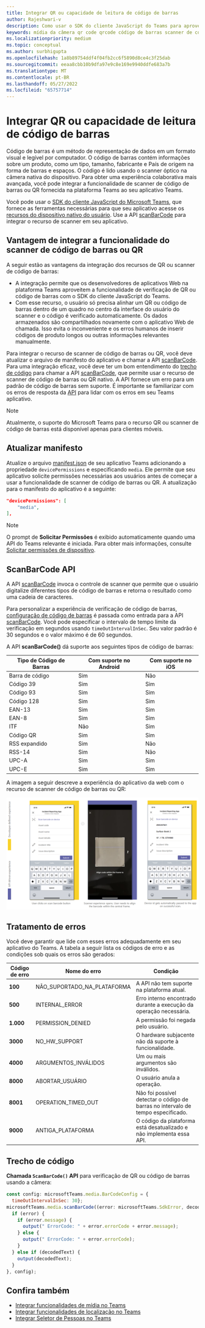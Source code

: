 ```yaml
---
title: Integrar QR ou capacidade de leitura de código de barras
author: Rajeshwari-v
description: Como usar o SDK do cliente JavaScript do Teams para aproveitar a funcionalidade de scanner de código de barras ou QR
keywords: mídia da câmera qr code qrcode código de barras scanner de código de barras capacidades de digitalização permissões do dispositivo nativo
ms.localizationpriority: medium
ms.topic: conceptual
ms.author: surbhigupta
ms.openlocfilehash: 1a8b89754ddf4f04fb2cc6f5890d8ce4c3f25dab
ms.sourcegitcommit: eeaa8cbb10b9dfa97e9c8e169e9940ddfe683a7b
ms.translationtype: MT
ms.contentlocale: pt-BR
ms.lasthandoff: 05/27/2022
ms.locfileid: "65757714"
---
```

# <a name="integrate-qr-or-barcode-scanner-capability"></a>Integrar QR ou capacidade de leitura de código de barras

Código de barras é um método de representação de dados em um formato visual e legível por computador. O código de barras contém informações sobre um produto, como um tipo, tamanho, fabricante e País de origem na forma de barras e espaços. O código é lido usando o scanner óptico na câmera nativa do dispositivo. Para obter uma experiência colaborativa mais avançada, você pode integrar a funcionalidade de scanner de código de barras ou QR fornecida na plataforma Teams ao seu aplicativo Teams.

Você pode usar o [SDK do cliente JavaScript do Microsoft Teams](/javascript/api/overview/msteams-client?view=msteams-client-js-latest&preserve-view=true), que fornece as ferramentas necessárias para que seu aplicativo acesse os [recursos do dispositivo nativo do usuário](native-device-permissions.md). Use a API [scanBarCode](/javascript/api/@microsoft/teams-js/microsoftteams.media?view=msteams-client-js-latest&preserve-view=true#scanBarCode__error__SdkError__decodedText__string_____void__BarCodeConfig_) para integrar o recurso de scanner em seu aplicativo.

## <a name="advantage-of-integrating-qr-or-barcode-scanner-capability"></a>Vantagem de integrar a funcionalidade do scanner de código de barras ou QR

A seguir estão as vantagens da integração dos recursos de QR ou scanner de código de barras:

* A integração permite que os desenvolvedores de aplicativos Web na plataforma Teams aproveitem a funcionalidade de verificação de QR ou código de barras com o SDK do cliente JavaScript do Teams.
* Com esse recurso, o usuário só precisa alinhar um QR ou código de barras dentro de um quadro no centro da interface do usuário do scanner e o código é verificado automaticamente. Os dados armazenados são compartilhados novamente com o aplicativo Web de chamada. Isso evita o inconveniente e os erros humanos de inserir códigos de produto longos ou outras informações relevantes manualmente.

Para integrar o recurso de scanner de código de barras ou QR, você deve atualizar o arquivo de manifesto do aplicativo e chamar a API [scanBarCode](/javascript/api/@microsoft/teams-js/microsoftteams.media?view=msteams-client-js-latest&preserve-view=true#scanBarCode__error__SdkError__decodedText__string_____void__BarCodeConfig_). Para uma integração eficaz, você deve ter um bom entendimento do [trecho de código](#code-snippet) para chamar a API [scanBarCode](/javascript/api/@microsoft/teams-js/microsoftteams.media?view=msteams-client-js-latest&preserve-view=true#scanBarCode__error__SdkError__decodedText__string_____void__BarCodeConfig_), que permite usar o recurso de scanner de código de barras ou QR nativo. A API fornece um erro para um padrão de código de barras sem suporte.
É importante se familiarizar com os erros de resposta da [API](#error-handling) para lidar com os erros em seu Teams aplicativo.

> [!NOTE]
> Atualmente, o suporte do Microsoft Teams para o recurso QR ou scanner de código de barras está disponível apenas para clientes móveis.

## <a name="update-manifest"></a>Atualizar manifesto

Atualize o arquivo [manifest.json](../../resources/schema/manifest-schema.md#devicepermissions) de seu aplicativo Teams adicionando a propriedade `devicePermissions` e especificando `media`. Ele permite que seu aplicativo solicite permissões necessárias aos usuários antes de começar a usar a funcionalidade de scanner de código de barras ou QR. A atualização para o manifesto do aplicativo é a seguinte:

``` json
"devicePermissions": [
    "media",
],
```

> [!NOTE]
> O prompt de **Solicitar Permissões** é exibido automaticamente quando uma API do Teams relevante é iniciada. Para obter mais informações, consulte [Solicitar permissões de dispositivo](native-device-permissions.md).

## <a name="scanbarcode-api"></a>ScanBarCode API

A API [scanBarCode](/javascript/api/@microsoft/teams-js/microsoftteams.media?view=msteams-client-js-latest&preserve-view=true#scanBarCode__error__SdkError__decodedText__string_____void__BarCodeConfig_) invoca o controle de scanner que permite que o usuário digitalize diferentes tipos de código de barras e retorna o resultado como uma cadeia de caracteres.

Para personalizar a experiência de verificação de código de barras, [configuração de código de barras](/javascript/api/@microsoft/teams-js/microsoftteams.media.barcodeconfig?view=msteams-client-js-latest&preserve-view=true) é passada como entrada para a API [scanBarCode](/javascript/api/@microsoft/teams-js/microsoftteams.media?view=msteams-client-js-latest&preserve-view=true#scanBarCode__error__SdkError__decodedText__string_____void__BarCodeConfig_). Você pode especificar o intervalo de tempo limite da verificação em segundos usando `timeOutIntervalInSec`. Seu valor padrão é 30 segundos e o valor máximo é de 60 segundos.

A API **scanBarCode()** dá suporte aos seguintes tipos de código de barras:

| Tipo de Código de Barras | Com suporte no Android | Com suporte no iOS |
| ---------- | ---------- | ------------ |
| Barra de código | Sim | Não |
| Código 39 | Sim | Sim |
| Código 93 | Sim | Sim |
| Código 128 | Sim | Sim |
| EAN-13 | Sim | Sim |
| EAN-8 | Sim | Sim |
| ITF | Não | Sim |
| Código QR | Sim | Sim |
| RSS expandido | Sim | Não |
| RSS-14 | Sim | Não |
| UPC-A | Sim | Sim |
| UPC-E | Sim | Sim |

A imagem a seguir descreve a experiência do aplicativo da web com o recurso de scanner de código de barras ou QR:

![experiência de aplicativo da web para capacidade de scanner de código de barras ou qr](../../assets/images/tabs/qr-barcode-scanner-capability.png)

## <a name="error-handling"></a>Tratamento de erros

Você deve garantir que lide com esses erros adequadamente em seu aplicativo do Teams. A tabela a seguir lista os códigos de erro e as condições sob quais os erros são gerados:

|Código de erro |  Nome do erro     | Condição|
| --------- | --------------- | -------- |
| **100** | NÃO_SUPORTADO_NA_PLATAFORMA | A API não tem suporte na plataforma atual.|
| **500** | INTERNAL_ERROR | Erro interno encontrado durante a execução da operação necessária.|
| **1.000** | PERMISSION_DENIED |A permissão foi negada pelo usuário.|
| **3000** | NO_HW_SUPPORT | O hardware subjacente não dá suporte à funcionalidade.|
| **4000** | ARGUMENTOS_INVÁLIDOS | Um ou mais argumentos são inválidos.|
| **8000** | ABORTAR_USUÁRIO |O usuário anula a operação.|
| **8001** | OPERATION_TIMED_OUT | Não foi possível detectar o código de barras no intervalo de tempo especificado.|
| **9000** | ANTIGA_PLATAFORMA | O código da plataforma está desatualizado e não implementa essa API.|

## <a name="code-snippet"></a>Trecho de código

**Chamada `ScanBarCode()` API** para verificação de QR ou código de barras usando a câmera:

```javascript
const config: microsoftTeams.media.BarCodeConfig = {
  timeOutIntervalInSec: 30};
microsoftTeams.media.scanBarCode((error: microsoftTeams.SdkError, decodedText: string) => {
  if (error) {
    if (error.message) {
      output(" ErrorCode: " + error.errorCode + error.message);
    } else {
      output(" ErrorCode: " + error.errorCode);
    }
  } else if (decodedText) {
    output(decodedText);
  }
}, config);
```

## <a name="see-also"></a>Confira também

* [Integrar funcionalidades de mídia no Teams](mobile-camera-image-permissions.md)
* [Integrar funcionalidades de localização no Teams](location-capability.md)
* [Integrar Seletor de Pessoas no Teams](people-picker-capability.md)
